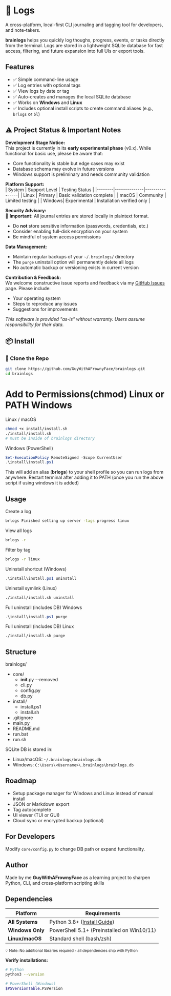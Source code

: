 # 🧠 Logs

A cross-platform, local-first CLI journaling and tagging tool for developers, and note-takers.

**brainlogs** helps you quickly log thoughs, progress, events, or tasks directly from the terminal. Logs are stored in a lightweight SQLite database for fast access, filtering, and future expansion into full UIs or export tools.


## Features

- ✅ Simple command-line usage
- ✅ Log entries with optional tags
- ✅ View logs by date or tag
- ✅ Auto-creates and manages the local SQLite database
- ✅ Works on **Windows** and **Linux**
- ✅ Includes optional install scripts to create command aliases (e.g., `brlogs` or `bl`)


## ⚠️ Project Status & Important Notes

**Development Stage Notice:**  
This project is currently in its **early experimental phase** (v0.x). While functional for basic use, please be aware that:
- Core functionality is stable but edge cases may exist
- Database schema may evolve in future versions
- Windows support is preliminary and needs community validation

**Platform Support:**  
| System | Support Level | Testing Status |
|--------|--------------|----------------|
| Linux  | Primary      | Basic validation complete |
| macOS  | Community    | Limited testing |
| Windows| Experimental | Installation verified only |

**Security Advisory:**  
🔐 **Important:** All journal entries are stored locally in plaintext format.  
- Do **not** store sensitive information (passwords, credentials, etc.)
- Consider enabling full-disk encryption on your system
- Be mindful of system access permissions

**Data Management:**  
- Maintain regular backups of your `~/.brainlogs/` directory
- The `purge` uninstall option will permanently delete all logs
- No automatic backup or versioning exists in current version

**Contribution & Feedback:**  
We welcome constructive issue reports and feedback via my [GitHub Issues](https://github.com/GuyWithAFrownyFace/brainlogs/issues) page. Please include:
- Your operating system
- Steps to reproduce any issues
- Suggestions for improvements

*This software is provided "as-is" without warranty. Users assume responsibility for their data.*


## 📦 Install


### 🔧 Clone the Repo

```bash
git clone https://github.com/GuyWithAFrownyFace/brainlogs.git
cd brainlogs
```

# Add to Permissions(chmod) Linux or PATH Windows

Linux / macOS

```bash
chmod +x install/install.sh
./install/install.sh
# must be inside of brainlogs directory
```

Windows (PowerShell)

```powershell
Set-ExecutionPolicy RemoteSigned -Scope CurrentUser
.\install\install.ps1
```

This will add an alias (**brlogs**) to your shell profile so you can run logs from anywhere. Restart terminal after adding it to PATH (once you run the above script if using windows it is added)


## Usage

Create a log

```bash
brlogs Finished setting up server -tags progress linux
```

View all logs

```bash
brlogs -r
```

Filter by tag

```bash
brlogs -r linux
```

Uninstall shortcut (Windows)

```powershell
.\install\install.ps1 uninstall
```

Uninstall symlink (Linux)

```bash
./install/install.sh uninstall
```

Full uninstall (includes DB) Windows

```powershell
.\install\install.ps1 purge
```

Full uninstall (includes DB) Linux

```bash
./install/install.sh purge
```



## Structure

brainlogs/

 - core/
    - __init__.py --removed
    - cli.py
    - config.py
    - db.py
 - install/
    - install.ps1
    - install.sh
 - .gitignore
 - main.py
 - README.md
 - run.bat
 - run.sh

SQLite DB is stored in:

- Linux/macOS: `~/.brainlogs/brainlogs.db`
- Windows: `C:\Users\<Username>\.brainlogs\brainlogs.db`


## Roadmap

- Setup package manager for Windows and Linux instead of manual install
- JSON or Markdown export
- Tag autocomplete
- UI viewer (TUI or GUI)
- Cloud sync or encrypted backup (optional)


## For Developers

Modify `core/config.py` to change DB path or expand functionality.


## Author

Made by me **GuyWithAFrownyFace** as a learning project to sharpen Python, CLI, and cross-platform scripting skills

## Dependencies

| Platform | Requirements | 
|----------|--------------|
| **All Systems** | Python 3.8+ ([Install Guide](https://www.python.org/downloads/)) |
| **Windows Only** | PowerShell 5.1+ (Preinstalled on Win10/11) |
| **Linux/macOS** | Standard shell (bash/zsh) |
<sub>💡 Note: No additional libraries required - all dependencies ship with Python</sub>

**Verify installations:**
```bash
# Python
python3 --version

# PowerShell (Windows)
$PSVersionTable.PSVersion